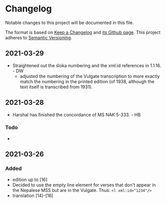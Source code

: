 # Changelog

Notable changes to this project will be documented in this file.

The format is based on [Keep a Changelog](https://keepachangelog.com/en/1.0.0/) 
and [its Github page](https://github.com/olivierlacan/keep-a-changelog/blob/master/CHANGELOG.md).
This project adheres to [Semantic Versioning](https://semver.org/spec/v2.0.0.html).

## 2021-03-29

* Straightened out the śloka numbering and the xml:id references in 1.1.16.  - DW
  * adjusted the numbering of the Vulgate transcription to more exactly match the numbering in the printed edition (of 1938, although the text itself is transcribed from 1931). 

## 2021-03-28

 * Harshal has finished the concordance of MS NAK 5-333. - HB

### Todo 

* 

## 2021-03-26

### Added

* edition up to [16]
* Decided to use the empty line element for verses that don't appear in the Nepalese MSS but are in the Vulgate.  Thus: `<l xml:id="1234"/>`
* translation [14]-[16]

